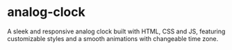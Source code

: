 # analog-clock
A sleek and responsive analog clock built with HTML, CSS and JS, featuring customizable styles and a smooth animations with changeable time zone. 
